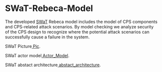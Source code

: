 # SWaT-Rebeca-Model
The developed  <a href="https://itrust.sutd.edu.sg/testbeds/secure-water-treatment-swat/">SWaT</a> Rebeca model includes the model of CPS components and CPS-related attack scenarios. By model checking we analyze security of the CPS design to recognize where the potential attack scenarios can successfully cause a failure in the system.

<body>
    <p> SWaT Picture<a href="https://github.com/fereidoun-moradi/SWaT-Rebeca-Model/blob/master/SWaT_Picture.pdf"> Pic</a>.</p>
    <p> SWaT actor model<a href="https://github.com/fereidoun-moradi/SWaT-Rebeca-Model/blob/master/SWaT_Actor_Model.pdf"> Actor_Model</a>.</p>
    <p> SWaT abstact architecture<a href="https://github.com/fereidoun-moradi/SWaT-Rebeca-Model/blob/master/SWaT_Abstact_Architecture.pdf"> abstact_architecture</a>.</p>
  </body>
